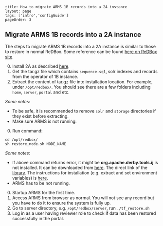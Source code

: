 ```
title: How to migrate ARMS 1B records into a 2A instance
layout: page
tags: ['intro','configGuide']
pageOrder: 3
```
## Migrate ARMS 1B records into a 2A instance
The steps to migrate ARMS 1B records into a 2A instance is similar to those to restore in normal ReDBox. Some reference can be found [here on ReDBox site](http://www.redboxresearchdata.com.au/documentation/system-administration/general-administration/system-restore-or-migration).

0. Install 2A as described [here](../documentation-site/src/documents/pages/installation.html.md).
0. Get the tar.gz file which contains `sequence.sql`, solr indexes and records from the operator of 1B instance.
0. Extract the content of tar.gz file into installation location. For example, under `/opt/redbox/`. You should see there are a few folders including `home`, `server`, `portal` and etc. 

  *Some notes*:
  * To be safe, it is recommended to remove `solr` and `storage` directories if they exist before extracting.
  * Make sure ARMS is not running. 
0. Run command:
```shell
cd /opt/redbox/
sh restore_node.sh NODE_NAME
```
  *Some notes*:
  * If above command returns error, it might be **org.apache.derby.tools.ij** is not installed. It can be downloaded from [here](http://db.apache.org/derby/derby_downloads.html). The direct link of the [library](http://mirror.ventraip.net.au/apache//db/derby/db-derby-10.8.3.0/db-derby-10.8.3.0-lib.tar.gz). The instructions for installation (e.g. extract and set environment variables) is [here](http://db.apache.org/derby/papers/DerbyTut/install_software.html#derby).
  * ARMS has to be not running.
0. Startup ARMS for the first time.
0. Access ARMS from browser as normal. You will not see any record but you have to do it to ensure the system is fully up.
0. Go to server directory, e.g. `/opt/redbox/server`, run `./tf_restore.sh`
0. Log in as a user having reviewer role to check if data has been restored successfully in the portal.
